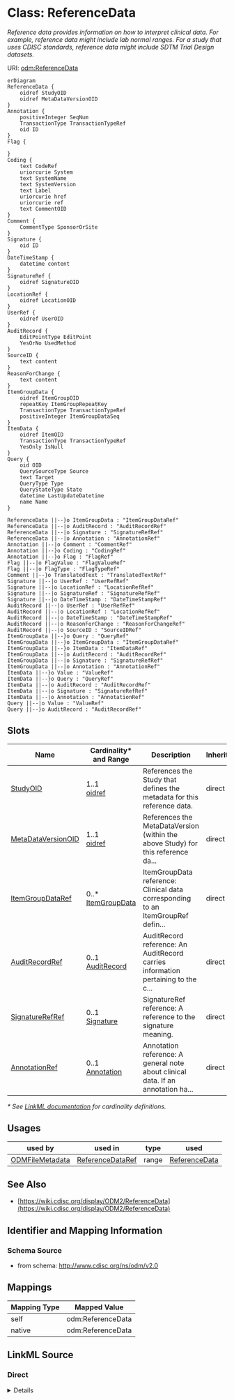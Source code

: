 # Class: ReferenceData

_Reference data provides information on how to interpret clinical data. For example, reference data might include lab normal ranges. For a study that uses CDISC standards, reference data might include SDTM Trial Design datasets._




URI: [odm:ReferenceData](http://www.cdisc.org/ns/odm/v2.0/ReferenceData)


```mermaid
erDiagram
ReferenceData {
    oidref StudyOID  
    oidref MetaDataVersionOID  
}
Annotation {
    positiveInteger SeqNum  
    TransactionType TransactionTypeRef  
    oid ID  
}
Flag {

}
Coding {
    text CodeRef  
    uriorcurie System  
    text SystemName  
    text SystemVersion  
    text Label  
    uriorcurie href  
    uriorcurie ref  
    text CommentOID  
}
Comment {
    CommentType SponsorOrSite  
}
Signature {
    oid ID  
}
DateTimeStamp {
    datetime content  
}
SignatureRef {
    oidref SignatureOID  
}
LocationRef {
    oidref LocationOID  
}
UserRef {
    oidref UserOID  
}
AuditRecord {
    EditPointType EditPoint  
    YesOrNo UsedMethod  
}
SourceID {
    text content  
}
ReasonForChange {
    text content  
}
ItemGroupData {
    oidref ItemGroupOID  
    repeatKey ItemGroupRepeatKey  
    TransactionType TransactionTypeRef  
    positiveInteger ItemGroupDataSeq  
}
ItemData {
    oidref ItemOID  
    TransactionType TransactionTypeRef  
    YesOnly IsNull  
}
Query {
    oid OID  
    QuerySourceType Source  
    text Target  
    QueryType Type  
    QueryStateType State  
    datetime LastUpdateDatetime  
    name Name  
}

ReferenceData ||--}o ItemGroupData : "ItemGroupDataRef"
ReferenceData ||--|o AuditRecord : "AuditRecordRef"
ReferenceData ||--|o Signature : "SignatureRefRef"
ReferenceData ||--|o Annotation : "AnnotationRef"
Annotation ||--|o Comment : "CommentRef"
Annotation ||--}o Coding : "CodingRef"
Annotation ||--}o Flag : "FlagRef"
Flag ||--|o FlagValue : "FlagValueRef"
Flag ||--|o FlagType : "FlagTypeRef"
Comment ||--}o TranslatedText : "TranslatedTextRef"
Signature ||--|o UserRef : "UserRefRef"
Signature ||--|o LocationRef : "LocationRefRef"
Signature ||--|o SignatureRef : "SignatureRefRef"
Signature ||--|o DateTimeStamp : "DateTimeStampRef"
AuditRecord ||--|o UserRef : "UserRefRef"
AuditRecord ||--|o LocationRef : "LocationRefRef"
AuditRecord ||--|o DateTimeStamp : "DateTimeStampRef"
AuditRecord ||--|o ReasonForChange : "ReasonForChangeRef"
AuditRecord ||--|o SourceID : "SourceIDRef"
ItemGroupData ||--}o Query : "QueryRef"
ItemGroupData ||--}o ItemGroupData : "ItemGroupDataRef"
ItemGroupData ||--}o ItemData : "ItemDataRef"
ItemGroupData ||--|o AuditRecord : "AuditRecordRef"
ItemGroupData ||--|o Signature : "SignatureRefRef"
ItemGroupData ||--|o Annotation : "AnnotationRef"
ItemData ||--}o Value : "ValueRef"
ItemData ||--}o Query : "QueryRef"
ItemData ||--|o AuditRecord : "AuditRecordRef"
ItemData ||--|o Signature : "SignatureRefRef"
ItemData ||--|o Annotation : "AnnotationRef"
Query ||--|o Value : "ValueRef"
Query ||--}o AuditRecord : "AuditRecordRef"

```



<!-- no inheritance hierarchy -->


## Slots

| Name | Cardinality* and Range | Description | Inheritance |
| ---  | --- | --- | --- |
| [StudyOID](StudyOID.md) | 1..1 <br/> [oidref](oidref.md) | References the Study that defines the metadata for this reference data. | direct |
| [MetaDataVersionOID](MetaDataVersionOID.md) | 1..1 <br/> [oidref](oidref.md) | References the MetaDataVersion (within the above Study) for this reference da... | direct |
| [ItemGroupDataRef](ItemGroupDataRef.md) | 0..* <br/> [ItemGroupData](ItemGroupData.md) | ItemGroupData reference: Clinical data corresponding to an ItemGroupRef defin... | direct |
| [AuditRecordRef](AuditRecordRef.md) | 0..1 <br/> [AuditRecord](AuditRecord.md) | AuditRecord reference: An AuditRecord carries information pertaining to the c... | direct |
| [SignatureRefRef](SignatureRefRef.md) | 0..1 <br/> [Signature](Signature.md) | SignatureRef reference: A reference to the signature meaning. | direct |
| [AnnotationRef](AnnotationRef.md) | 0..1 <br/> [Annotation](Annotation.md) | Annotation reference: A general note about clinical data. If an annotation ha... | direct |

_* See [LinkML documentation](https://linkml.io/linkml/schemas/slots.html#slot-cardinality) for cardinality definitions._




## Usages

| used by | used in | type | used |
| ---  | --- | --- | --- |
| [ODMFileMetadata](ODMFileMetadata.md) | [ReferenceDataRef](ReferenceDataRef.md) | range | [ReferenceData](ReferenceData.md) |






## See Also

* [https://wiki.cdisc.org/display/ODM2/ReferenceData](https://wiki.cdisc.org/display/ODM2/ReferenceData)

## Identifier and Mapping Information







### Schema Source


* from schema: http://www.cdisc.org/ns/odm/v2.0





## Mappings

| Mapping Type | Mapped Value |
| ---  | ---  |
| self | odm:ReferenceData |
| native | odm:ReferenceData |





## LinkML Source

<!-- TODO: investigate https://stackoverflow.com/questions/37606292/how-to-create-tabbed-code-blocks-in-mkdocs-or-sphinx -->

### Direct

<details>
```yaml
name: ReferenceData
description: Reference data provides information on how to interpret clinical data.
  For example, reference data might include lab normal ranges. For a study that uses
  CDISC standards, reference data might include SDTM Trial Design datasets.
from_schema: http://www.cdisc.org/ns/odm/v2.0
see_also:
- https://wiki.cdisc.org/display/ODM2/ReferenceData
rank: 1000
slots:
- StudyOID
- MetaDataVersionOID
- ItemGroupDataRef
- AuditRecordRef
- SignatureRefRef
- AnnotationRef
slot_usage:
  StudyOID:
    name: StudyOID
    description: References the Study that defines the metadata for this reference
      data.
    comments:
    - 'Required

      range: oidref

      Must match the OID of a Study element with a MetaDataVersion OID attribute that
      matches the MetaDataVersionOID.'
    domain_of:
    - Include
    - SourceItem
    - AdminData
    - MetaDataVersionRef
    - ReferenceData
    - ClinicalData
    - Association
    - KeySet
    range: oidref
    required: true
  MetaDataVersionOID:
    name: MetaDataVersionOID
    description: References the MetaDataVersion (within the above Study) for this
      reference data. All metadata references (OIDs) occurring within this ReferenceData
      element refer to definitions within the selected metadata version. Signature
      elements nested within ReferenceData have no meaning, and should be ignored.
      The TransactionType attribute behaves the same within ReferenceData as it does
      within ClinicalData.
    comments:
    - 'Required

      range: oidref

      Must match the OID of a MetaDataVersion within a Study element with an OID attribute
      that matches the StudyOID.'
    domain_of:
    - Include
    - SourceItem
    - MetaDataVersionRef
    - ReferenceData
    - ClinicalData
    - Association
    - KeySet
    range: oidref
    required: true
  ItemGroupDataRef:
    name: ItemGroupDataRef
    multivalued: true
    domain_of:
    - ReferenceData
    - ClinicalData
    - StudyEventData
    - ItemGroupData
    range: ItemGroupData
    inlined: true
    inlined_as_list: true
  AuditRecordRef:
    name: AuditRecordRef
    domain_of:
    - ReferenceData
    - ClinicalData
    - SubjectData
    - StudyEventData
    - ItemGroupData
    - ItemData
    - Query
    range: AuditRecord
    maximum_cardinality: 1
  SignatureRefRef:
    name: SignatureRefRef
    domain_of:
    - ReferenceData
    - ClinicalData
    - SubjectData
    - StudyEventData
    - ItemGroupData
    - ItemData
    - Signature
    range: Signature
    maximum_cardinality: 1
  AnnotationRef:
    name: AnnotationRef
    domain_of:
    - ReferenceData
    - ClinicalData
    - SubjectData
    - StudyEventData
    - ItemGroupData
    - ItemData
    - Association
    range: Annotation
    maximum_cardinality: 1
class_uri: odm:ReferenceData

```
</details>

### Induced

<details>
```yaml
name: ReferenceData
description: Reference data provides information on how to interpret clinical data.
  For example, reference data might include lab normal ranges. For a study that uses
  CDISC standards, reference data might include SDTM Trial Design datasets.
from_schema: http://www.cdisc.org/ns/odm/v2.0
see_also:
- https://wiki.cdisc.org/display/ODM2/ReferenceData
rank: 1000
slot_usage:
  StudyOID:
    name: StudyOID
    description: References the Study that defines the metadata for this reference
      data.
    comments:
    - 'Required

      range: oidref

      Must match the OID of a Study element with a MetaDataVersion OID attribute that
      matches the MetaDataVersionOID.'
    domain_of:
    - Include
    - SourceItem
    - AdminData
    - MetaDataVersionRef
    - ReferenceData
    - ClinicalData
    - Association
    - KeySet
    range: oidref
    required: true
  MetaDataVersionOID:
    name: MetaDataVersionOID
    description: References the MetaDataVersion (within the above Study) for this
      reference data. All metadata references (OIDs) occurring within this ReferenceData
      element refer to definitions within the selected metadata version. Signature
      elements nested within ReferenceData have no meaning, and should be ignored.
      The TransactionType attribute behaves the same within ReferenceData as it does
      within ClinicalData.
    comments:
    - 'Required

      range: oidref

      Must match the OID of a MetaDataVersion within a Study element with an OID attribute
      that matches the StudyOID.'
    domain_of:
    - Include
    - SourceItem
    - MetaDataVersionRef
    - ReferenceData
    - ClinicalData
    - Association
    - KeySet
    range: oidref
    required: true
  ItemGroupDataRef:
    name: ItemGroupDataRef
    multivalued: true
    domain_of:
    - ReferenceData
    - ClinicalData
    - StudyEventData
    - ItemGroupData
    range: ItemGroupData
    inlined: true
    inlined_as_list: true
  AuditRecordRef:
    name: AuditRecordRef
    domain_of:
    - ReferenceData
    - ClinicalData
    - SubjectData
    - StudyEventData
    - ItemGroupData
    - ItemData
    - Query
    range: AuditRecord
    maximum_cardinality: 1
  SignatureRefRef:
    name: SignatureRefRef
    domain_of:
    - ReferenceData
    - ClinicalData
    - SubjectData
    - StudyEventData
    - ItemGroupData
    - ItemData
    - Signature
    range: Signature
    maximum_cardinality: 1
  AnnotationRef:
    name: AnnotationRef
    domain_of:
    - ReferenceData
    - ClinicalData
    - SubjectData
    - StudyEventData
    - ItemGroupData
    - ItemData
    - Association
    range: Annotation
    maximum_cardinality: 1
attributes:
  StudyOID:
    name: StudyOID
    description: References the Study that defines the metadata for this reference
      data.
    comments:
    - 'Required

      range: oidref

      Must match the OID of a Study element with a MetaDataVersion OID attribute that
      matches the MetaDataVersionOID.'
    from_schema: http://www.cdisc.org/ns/odm/v2.0
    rank: 1000
    alias: StudyOID
    owner: ReferenceData
    domain_of:
    - Include
    - SourceItem
    - AdminData
    - MetaDataVersionRef
    - ReferenceData
    - ClinicalData
    - Association
    - KeySet
    range: oidref
    required: true
  MetaDataVersionOID:
    name: MetaDataVersionOID
    description: References the MetaDataVersion (within the above Study) for this
      reference data. All metadata references (OIDs) occurring within this ReferenceData
      element refer to definitions within the selected metadata version. Signature
      elements nested within ReferenceData have no meaning, and should be ignored.
      The TransactionType attribute behaves the same within ReferenceData as it does
      within ClinicalData.
    comments:
    - 'Required

      range: oidref

      Must match the OID of a MetaDataVersion within a Study element with an OID attribute
      that matches the StudyOID.'
    from_schema: http://www.cdisc.org/ns/odm/v2.0
    rank: 1000
    alias: MetaDataVersionOID
    owner: ReferenceData
    domain_of:
    - Include
    - SourceItem
    - MetaDataVersionRef
    - ReferenceData
    - ClinicalData
    - Association
    - KeySet
    range: oidref
    required: true
  ItemGroupDataRef:
    name: ItemGroupDataRef
    description: 'ItemGroupData reference: Clinical data corresponding to an ItemGroupRef
      defined in the active MetaDataVersion.'
    from_schema: http://www.cdisc.org/ns/odm/v2.0
    rank: 1000
    multivalued: true
    identifier: false
    alias: ItemGroupDataRef
    owner: ReferenceData
    domain_of:
    - ReferenceData
    - ClinicalData
    - StudyEventData
    - ItemGroupData
    range: ItemGroupData
    inlined: true
    inlined_as_list: true
  AuditRecordRef:
    name: AuditRecordRef
    description: 'AuditRecord reference: An AuditRecord carries information pertaining
      to the creation, deletion, or modification of clinical data. This information
      includes who performed that action, and where, when, and why that action was
      performed.AuditRecord information describes a change to clinical data, but is
      not itself clinical data. The value of some clinical data can always be changed
      by a subsequent transaction, but history cannot be changed, only added to.'
    from_schema: http://www.cdisc.org/ns/odm/v2.0
    rank: 1000
    identifier: false
    alias: AuditRecordRef
    owner: ReferenceData
    domain_of:
    - ReferenceData
    - ClinicalData
    - SubjectData
    - StudyEventData
    - ItemGroupData
    - ItemData
    - Query
    range: AuditRecord
    maximum_cardinality: 1
  SignatureRefRef:
    name: SignatureRefRef
    description: 'SignatureRef reference: A reference to the signature meaning.'
    from_schema: http://www.cdisc.org/ns/odm/v2.0
    rank: 1000
    identifier: false
    alias: SignatureRefRef
    owner: ReferenceData
    domain_of:
    - ReferenceData
    - ClinicalData
    - SubjectData
    - StudyEventData
    - ItemGroupData
    - ItemData
    - Signature
    range: Signature
    maximum_cardinality: 1
  AnnotationRef:
    name: AnnotationRef
    description: 'Annotation reference: A general note about clinical data. If an
      annotation has both a comment and flags, the flags should be related to the
      comment.'
    from_schema: http://www.cdisc.org/ns/odm/v2.0
    rank: 1000
    identifier: false
    alias: AnnotationRef
    owner: ReferenceData
    domain_of:
    - ReferenceData
    - ClinicalData
    - SubjectData
    - StudyEventData
    - ItemGroupData
    - ItemData
    - Association
    range: Annotation
    maximum_cardinality: 1
class_uri: odm:ReferenceData

```
</details>